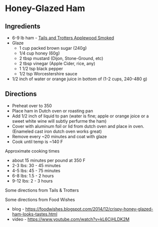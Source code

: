 # Honey-Glazed Ham

## Ingredients

 - 6-9 lb ham - [Tails and Trotters Applewood Smoked](https://tailsandtrotters.com/collections/hams)
 - Glaze
   - 1 cup packed brown sugar (240g)
   - 1/4 cup honey (60g)
   - 2 tbsp mustard (Dijon, Stone-Ground, etc)
   - 2 tbsp vinegar (Apple Cider, rice, any)
   - 1 1/2 tsp black pepper
   - 1/2 tsp Worcestershire sauce
 - 1/2 inch of water or orange juice in bottom of  (1-2 cups, 240-480 g)
 
## Directions

 - Preheat over to 350
 - Place ham in Dutch oven or roasting pan
 - Add 1/2 inch of liquid to pan (water is fine; apple or orange joice or a sweet white wine will subtly perfurme the ham)
 - Cover with aluminum foil or lid from dutch oven and place in oven.  (Enameled cast iron dutch oven works great)
 - Remove every ~20 minutes and coat with glaze
 - Cook until temp is ~140 F
 
Approximate cooking times
- about 15 minutes per pound at 350 F
- 2-3 lbs: 30 - 45 minutes
- 4-5 lbs: 45 - 75 minutes
- 6-8 lbs: 1.5 - 2 hours
- 9-12 lbs: 2 - 3 hours

Some directions from Tails & Trotters

Some directions from Food Wishes
 - blog - https://foodwishes.blogspot.com/2014/12/crispy-honey-glazed-ham-looks-tastes.html
 - video - https://www.youtube.com/watch?v=kL6CjHLDK2M
